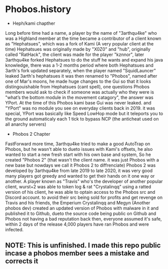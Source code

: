 # Phobos.history

* Heph/kami chapther

Long before time had a name, a player by the name of "3arthqu4ke" who was a Highland member at the time became a contributor of a client known as "Hephatsues", which was a fork of Kami (A very popular client at the time)
Hephatsues was originally made by "X0Z0" and "hub", originally called "RatHack", the client was made for the player "kznnor", later 3arthqu4ke forked Hephatsues to do the stuff he wants and expand his java knowledge, there was a 1-2 months period where both Hephatsues and 3arth's fork updated separately,
when the player named "SquidLauncer" leaked 3arth's hephatsues it was then renamed to "Phobos", named after one of Mar's moons, he made huge changes to the Gui so that it looks distingouishable from Hephatsues (cant spell), one questions Phobos members would ask to check if someone was actually who they were is "what’s the bottom module in the movement catagory", the answer was YPort.
At the time of this Phobos kami base Gui was never leaked. and "YPort" was no module you see on everyday clients back in 2019. it was special, YPort was basically like Speed LowHop mode but it teleports you to the ground automaticaly each 1 tick to bypass NCP (the anticheat used on all anarchy servers)

* Phobos 2 Chapter

FastForward more time, 3arthqu4ke tried to make a good AutoTrap on Phobos, but he wasn't able to dueto issues with Kami's offsets, he also wanted to start a new fresh start with his own base and system, So he created "Phobos 2" (that wasn't the client name. it was just Phobos with a new base but nowdays we call it Phobos 2 to diffrenciate)
Phobos 2 was developed by 3arthqu4ke from late 2019 to late 2020, it was very good many players got greedy and wanted to get their hands on it one way or another. A player known as "Travis" who's the developer of another popular client, wurst+2 was able to token log & rat "Crystalinqq" using a ratted version of his client, he was able to optain access to the Phobos src and Discord account. to avoid their src being sold for profits and get revenge on Travis and his friends, the Emperium
Crystalinqq and Megyn (Another phobos dev) created an updated version of Phobos with malware in it and published it to Github, dueto the source code being public on Github and Phobos not having a bad reputation back then, everyone assumed it's safe, within 2 days of the release 4,000 players have ran Phobos and were infected.



## NOTE: This is unfinished. I made this repo public incase a phobos member sees a mistake and corrects it
